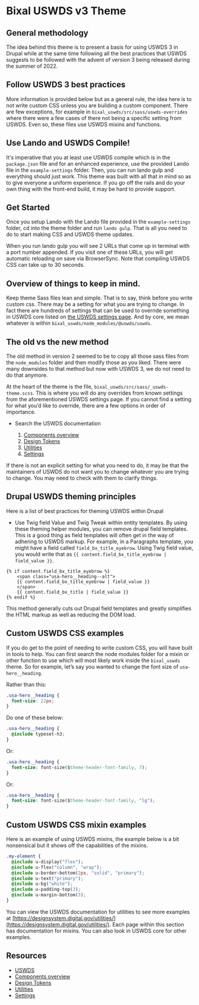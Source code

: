 # Bixal USWDS v3 Theme

## General methodology

The idea behind this theme is to present a basis for using USWDS 3 in Drupal while at the same time following all the best practices that USWDS suggests to be followed with the advent of version 3 being released during the summer of 2022.

## Follow USWDS 3 best practices

More information is provided below but as a general rule, the idea here is to not write custom CSS unless you are building a custom component. There are few exceptions, for example in `bixal_uswds/src/sass/uswds-overrides` where there were a few cases of there not being a specific setting from USWDS. Even so, these files use USWDS mixins and functions.

## Use Lando and USWDS Compile!

It's imperative that you at least use USWDS compile which is in the `package.json` file and for an enhanced experience, use the provided Lando file in the `example-settings` folder. Then, you can run lando gulp and everything should just work. This theme was built with all that in mind so as to give everyone a uniform experience. If you go off the rails and do your own thing with the front-end build, it may be hard to provide support.

## Get Started

Once you setup Lando with the Lando file provided in the `example-settings` folder, cd into the theme folder and run `lando gulp`. That is all you need to do to start making CSS and USWDS theme updates.

When you run lando gulp you will see 2 URLs that come up in terminal with a port number appended. If you visit one of these URLs, you will get automatic reloading on save via BrowserSync. Note that compiling USWDS CSS can take up to 30 seconds.

## Overview of things to keep in mind.

Keep theme Sass files lean and simple. That is to say, think before you write custom css. There may be a setting for what you are trying to change. In fact there are hundreds of settings that can be used to override something in USWDS core listed on [the USWDS settings page](https://designsystem.digital.gov/documentation/settings/). And by core, we mean whatever is within `bixal_uswds/node_modules/@uswds/uswds`.

## The old vs the new method

The old method in version 2 seemed to be to copy all those sass files from the `node_modules` folder and then modify those as you liked. There were many downsides to that method but now with USWDS 3, we do not need to do that anymore.

At the heart of the theme is the file, `bixal_uswds/src/sass/_uswds-theme.scss`. This is where you will do any overrides from known settings from the aforementioned USWDS settings page. If you cannot find a setting for what you’d like to override, there are a few options in order of importance.

- Search the USWDS documentation

  1.  [Components overview](https://designsystem.digital.gov/components/overview/)
  2.  [Design Tokens](https://designsystem.digital.gov/design-tokens/)
  3.  [Utilities](https://designsystem.digital.gov/utilities/)
  4.  [Settings](https://designsystem.digital.gov/documentation/settings/)

If there is not an explicit setting for what you need to do, it may be that the maintainers of USWDS do not want you to change whatever you are trying to change. You may need to check with them to clarify things.

## Drupal USWDS theming principles

Here is a list of best practices for theming USWDS within Drupal

- Use Twig field Value and Twig Tweak within entity templates. By using these theming helper modules, you can remove drupal field templates. This is a good thing as field templates will often get in the way of adhering to USWDS markup. For example, in a Paragraphs template, you might have a field called `field_bx_title_eyebrow`. Using Twig field value, you would write that as `{{ content.field_bx_title_eyebrow | field_value }}`.

```twig
{% if content.field_bx_title_eyebrow %}
    <span class="usa-hero__heading--alt">
    {{ content.field_bx_title_eyebrow | field_value }}
    </span>
    {{ content.field_bx_title | field_value }}
{% endif %}
```

This method generally cuts out Drupal field templates and greatly simplifies the HTML markup as well as reducing the DOM load.

## Custom USWDS CSS examples

If you do get to the point of needing to write custom CSS, you will have built in tools to help. You can first search the node modules folder for a mixin or other function to use which will most likely work inside the `bixal_uswds` theme. So for example, let’s say you wanted to change the font size of `usa-hero__heading`.

Rather than this:

```css
.usa-hero__heading {
  font-size: 22px;
}
```

Do one of these below:

```css
.usa-hero__heading {
  @include typeset-h3;
}
```

Or:

```css
.usa-hero__heading {
  font-size: font-size($theme-header-font-family, 7);
}
```

Or:

```css
.usa-hero__heading {
  font-size: font-size($theme-header-font-family, "lg");
}
```

## Custom USWDS CSS mixin examples

Here is an example of using USWDS mixins, the example below is a bit nonsensical but it shows off the capabilities of the mixins.

```css
.my-element {
  @include u-display("flex");
  @include u-flex("column", "wrap");
  @include u-border-bottom(2px, "solid", "primary");
  @include u-text("primary");
  @include u-bg("white");
  @include u-padding-top(3);
  @include u-margin-bottom(3);
}
```

You can view the USWDS documentation for utilities to see more examples at [https://designsystem.digital.gov/utilities/](https://designsystem.digital.gov/utilities/). Each page within this section has documentation for mixins. You can also look in USWDS core for other examples.

## Resources

- [USWDS](https://designsystem.digital.gov/)
- [Components overview](https://designsystem.digital.gov/components/overview/)
- [Design Tokens](https://designsystem.digital.gov/design-tokens/)
- [Utilities](https://designsystem.digital.gov/utilities/)
- [Settings](https://designsystem.digital.gov/documentation/settings/)
